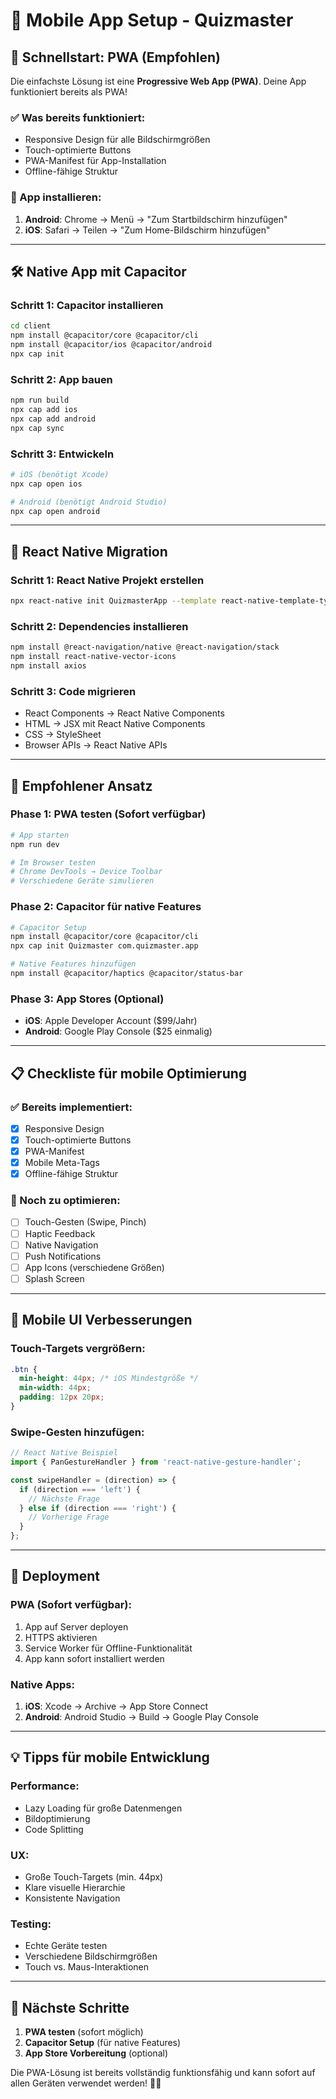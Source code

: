# 📱 Mobile App Setup - Quizmaster

## 🚀 Schnellstart: PWA (Empfohlen)

Die einfachste Lösung ist eine **Progressive Web App (PWA)**. Deine App funktioniert bereits als PWA!

### ✅ Was bereits funktioniert:
- Responsive Design für alle Bildschirmgrößen
- Touch-optimierte Buttons
- PWA-Manifest für App-Installation
- Offline-fähige Struktur

### 📱 App installieren:
1. **Android**: Chrome → Menü → "Zum Startbildschirm hinzufügen"
2. **iOS**: Safari → Teilen → "Zum Home-Bildschirm hinzufügen"

---

## 🛠️ Native App mit Capacitor

### Schritt 1: Capacitor installieren
```bash
cd client
npm install @capacitor/core @capacitor/cli
npm install @capacitor/ios @capacitor/android
npx cap init
```

### Schritt 2: App bauen
```bash
npm run build
npx cap add ios
npx cap add android
npx cap sync
```

### Schritt 3: Entwickeln
```bash
# iOS (benötigt Xcode)
npx cap open ios

# Android (benötigt Android Studio)
npx cap open android
```

---

## 📱 React Native Migration

### Schritt 1: React Native Projekt erstellen
```bash
npx react-native init QuizmasterApp --template react-native-template-typescript
```

### Schritt 2: Dependencies installieren
```bash
npm install @react-navigation/native @react-navigation/stack
npm install react-native-vector-icons
npm install axios
```

### Schritt 3: Code migrieren
- React Components → React Native Components
- HTML → JSX mit React Native Components
- CSS → StyleSheet
- Browser APIs → React Native APIs

---

## 🎯 Empfohlener Ansatz

### Phase 1: PWA testen (Sofort verfügbar)
```bash
# App starten
npm run dev

# Im Browser testen
# Chrome DevTools → Device Toolbar
# Verschiedene Geräte simulieren
```

### Phase 2: Capacitor für native Features
```bash
# Capacitor Setup
npm install @capacitor/core @capacitor/cli
npx cap init Quizmaster com.quizmaster.app

# Native Features hinzufügen
npm install @capacitor/haptics @capacitor/status-bar
```

### Phase 3: App Stores (Optional)
- **iOS**: Apple Developer Account ($99/Jahr)
- **Android**: Google Play Console ($25 einmalig)

---

## 📋 Checkliste für mobile Optimierung

### ✅ Bereits implementiert:
- [x] Responsive Design
- [x] Touch-optimierte Buttons
- [x] PWA-Manifest
- [x] Mobile Meta-Tags
- [x] Offline-fähige Struktur

### 🔄 Noch zu optimieren:
- [ ] Touch-Gesten (Swipe, Pinch)
- [ ] Haptic Feedback
- [ ] Native Navigation
- [ ] Push Notifications
- [ ] App Icons (verschiedene Größen)
- [ ] Splash Screen

---

## 🎨 Mobile UI Verbesserungen

### Touch-Targets vergrößern:
```css
.btn {
  min-height: 44px; /* iOS Mindestgröße */
  min-width: 44px;
  padding: 12px 20px;
}
```

### Swipe-Gesten hinzufügen:
```javascript
// React Native Beispiel
import { PanGestureHandler } from 'react-native-gesture-handler';

const swipeHandler = (direction) => {
  if (direction === 'left') {
    // Nächste Frage
  } else if (direction === 'right') {
    // Vorherige Frage
  }
};
```

---

## 🚀 Deployment

### PWA (Sofort verfügbar):
1. App auf Server deployen
2. HTTPS aktivieren
3. Service Worker für Offline-Funktionalität
4. App kann sofort installiert werden

### Native Apps:
1. **iOS**: Xcode → Archive → App Store Connect
2. **Android**: Android Studio → Build → Google Play Console

---

## 💡 Tipps für mobile Entwicklung

### Performance:
- Lazy Loading für große Datenmengen
- Bildoptimierung
- Code Splitting

### UX:
- Große Touch-Targets (min. 44px)
- Klare visuelle Hierarchie
- Konsistente Navigation

### Testing:
- Echte Geräte testen
- Verschiedene Bildschirmgrößen
- Touch vs. Maus-Interaktionen

---

## 🎯 Nächste Schritte

1. **PWA testen** (sofort möglich)
2. **Capacitor Setup** (für native Features)
3. **App Store Vorbereitung** (optional)

Die PWA-Lösung ist bereits vollständig funktionsfähig und kann sofort auf allen Geräten verwendet werden! 📱✨ 